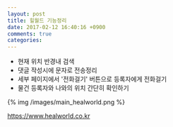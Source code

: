 ```yaml
---
layout: post
title: 힐월드 기능정리
date: 2017-02-12 16:40:16 +0900
comments: true
categories: 
---
```




* 현재 위치 반경내 검색
* 댓글 작성시에 문자로 전송정리
* 세부 페이지에서 '전화걸기' 버튼으로 등록자에게 전화걸기
* 물건 등록자와 나와의 위치 간단히 확인하기

{% img /images/main_healworld.png %}

<https://www.healworld.co.kr>

